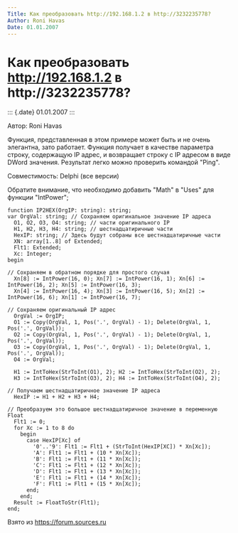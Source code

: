 ```yaml
---
Title: Как преобразовать http://192.168.1.2 в http://3232235778?
Author: Roni Havas
Date: 01.01.2007
---
```



Как преобразовать http://192.168.1.2 в http://3232235778?
=========================================================

::: {.date}
01.01.2007
:::

Автор: Roni Havas

Функция, представленная в этом примере может быть и не очень элегантна,
зато работает. Функция получает в качестве параметра строку, содержащую
IP адрес, и возвращает строку с IP адресом в виде DWord значения.
Результат легко можно проверить командой "Ping".

Совместимость: Delphi (все версии)

Обратите внимание, что необходимо добавить "Math" в "Uses" для
функции "IntPower";

    function IP2HEX(OrgIP: string): string;
    var OrgVal: string; // Сохраняем оригинальное значение IP адреса
      O1, O2, O3, O4: string; // части оригинального IP
      H1, H2, H3, H4: string; // шестнадцатиричные части
      HexIP: string; // Здесь будут собраны все шестнадцатиричные части
      XN: array[1..8] of Extended;
      Flt1: Extended;
      Xc: Integer;
    begin
     
    // Сохраняем в обратном порядке для простого случая
      Xn[8] := IntPower(16, 0); Xn[7] := IntPower(16, 1); Xn[6] := IntPower(16, 2); Xn[5] := IntPower(16, 3);
      Xn[4] := IntPower(16, 4); Xn[3] := IntPower(16, 5); Xn[2] := IntPower(16, 6); Xn[1] := IntPower(16, 7);
     
    // Сохраняем оригинальный IP адрес
      OrgVal := OrgIP;
      O1 := Copy(OrgVal, 1, Pos('.', OrgVal) - 1); Delete(OrgVal, 1, Pos('.', OrgVal));
      O2 := Copy(OrgVal, 1, Pos('.', OrgVal) - 1); Delete(OrgVal, 1, Pos('.', OrgVal));
      O3 := Copy(OrgVal, 1, Pos('.', OrgVal) - 1); Delete(OrgVal, 1, Pos('.', OrgVal));
      O4 := OrgVal;
     
      H1 := IntToHex(StrToInt(O1), 2); H2 := IntToHex(StrToInt(O2), 2);
      H3 := IntToHex(StrToInt(O3), 2); H4 := IntToHex(StrToInt(O4), 2);
     
    // Получаем шестнадцатиричное значение IP адреса
      HexIP := H1 + H2 + H3 + H4;
     
    // Преобразуем это большое шестнадцатиричное значение в переменную Float
      Flt1 := 0;
      for Xc := 1 to 8 do
        begin
          case HexIP[Xc] of
            '0'..'9': Flt1 := Flt1 + (StrToInt(HexIP[XC]) * Xn[Xc]);
            'A': Flt1 := Flt1 + (10 * Xn[Xc]);
            'B': Flt1 := Flt1 + (11 * Xn[Xc]);
            'C': Flt1 := Flt1 + (12 * Xn[Xc]);
            'D': Flt1 := Flt1 + (13 * Xn[Xc]);
            'E': Flt1 := Flt1 + (14 * Xn[Xc]);
            'F': Flt1 := Flt1 + (15 * Xn[Xc]);
          end;
        end;
      Result := FloatToStr(Flt1);
    end;

Взято из <https://forum.sources.ru>
